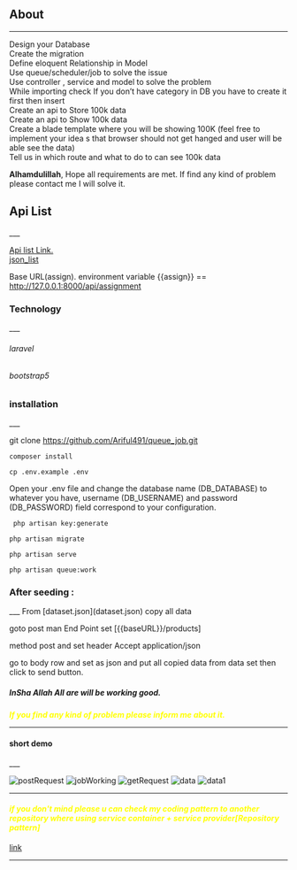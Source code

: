  

## About 
___
 Design your Database<br>
 Create the migration<br>
 Define eloquent Relationship in Model<br>
 Use queue/scheduler/job to solve the issue<br>
 Use controller , service and model to solve the problem <br>
 While importing check If you don’t have category in DB you have to create it first then
 insert<br>
 Create an api to Store 100k data<br>
 Create an api to Show 100k data<br>
 Create a blade template where you will be showing 100K (feel free to implement
 your idea s that browser should not get hanged and user will be able see the data)<br>
 Tell us in which route and what to do to can see 100k data<br>

**Alhamdulillah**, Hope all requirements are met. If find any kind of problem please contact me I will solve it.

<h2>Api List</h2>
___

[Api list Link.](https://www.getpostman.com/collections/00396a67aaaf07be9b45)
</br>
[json_list](dataset.json)



Base URL(assign).
environment variable
{{assign}} == http://127.0.0.1:8000/api/assignment

<h3>Technology</h3>
___

<h6 >laravel</h6>
<h6>bootstrap5</h6>

<h3>installation</h3>
___

git clone https://github.com/Ariful491/queue_job.git

````
composer install
````
````
cp .env.example .env
````
Open your .env file and change the database name (DB_DATABASE) to whatever you have, username (DB_USERNAME) and password (DB_PASSWORD) field correspond to your configuration.

  ````
   php artisan key:generate
````
 
````
php artisan migrate
````
````
php artisan serve
````
````
php artisan queue:work
````
 

<h3>After seeding :</h3>
___
 From [dataset.json](dataset.json) copy all data <br>

 goto post man End Point set 
 [{{baseURL}}/products]  <br>

 method post and set header Accept application/json <br>

  go to body row and set as json and put all copied data from data set then click to send button.

<h5>InSha Allah All are will be working good.</h5>

**_<spna style="color:yellow">If you find any kind of problem please inform me about it.<span>_**

___
<h4>short demo</h4>
___

![postRequest](https://user-images.githubusercontent.com/52754507/197461083-1f872e98-3b43-4865-bdb2-30ac37d9503c.png)
![jobWorking](https://user-images.githubusercontent.com/52754507/197461097-fb659e5c-804d-4834-8267-f9ca5afbfb52.png)
![getRequest](https://user-images.githubusercontent.com/52754507/197461019-d67ece0f-d1c3-47d1-9809-aa163d224caa.png)
![data](https://user-images.githubusercontent.com/52754507/197461044-2adecccd-7ea7-42f6-92dd-1f3dcad65454.png)
![data1](https://user-images.githubusercontent.com/52754507/197461057-203db10e-f388-4863-9617-5577a36ff82c.png)

___
_<h4 style="color:yellow">if you don't mind please u can check my coding pattern to another repository where using service container + service provider[Repository pattern] </h4>_
[link](https://github.com/Ariful491/assignment)
___
